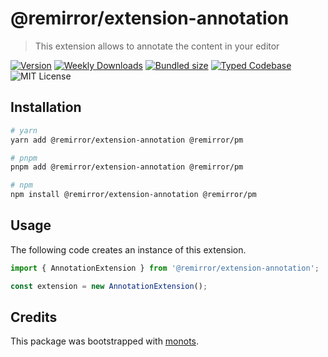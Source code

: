# @remirror/extension-annotation

> This extension allows to annotate the content in your editor

[![Version][version]][npm] [![Weekly Downloads][downloads-badge]][npm]
[![Bundled size][size-badge]][size] [![Typed Codebase][typescript]](./src/index.ts)
![MIT License][license]

[version]: https://flat.badgen.net/npm/v/@remirror/extension-annotation
[npm]: https://npmjs.com/package/@remirror/extension-annotation
[license]: https://flat.badgen.net/badge/license/MIT/purple
[size]: https://bundlephobia.com/result?p=@remirror/extension-annotation
[size-badge]: https://flat.badgen.net/bundlephobia/minzip/@remirror/extension-annotation
[typescript]: https://flat.badgen.net/badge/icon/TypeScript?icon=typescript&label
[downloads-badge]: https://badgen.net/npm/dw/@remirror/extension-annotation/red?icon=npm

## Installation

```bash
# yarn
yarn add @remirror/extension-annotation @remirror/pm

# pnpm
pnpm add @remirror/extension-annotation @remirror/pm

# npm
npm install @remirror/extension-annotation @remirror/pm
```

## Usage

The following code creates an instance of this extension.

```ts
import { AnnotationExtension } from '@remirror/extension-annotation';

const extension = new AnnotationExtension();
```

## Credits

This package was bootstrapped with [monots].

[monots]: https://github.com/monots/monots
